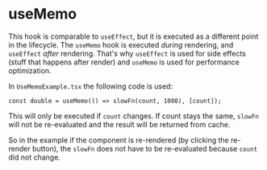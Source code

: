 # useMemo

This hook is comparable to `useEffect`, but it is executed as a different point in the lifecycle. The `useMemo` hook is executed _during_ rendering, and `useEffect` _after_ rendering. That's why `useEffect` is used for side effects (stuff that happens after render) and `useMemo` is used for performance optimization.

In `UseMemoExample.tsx` the following code is used:

```tsx
const double = useMemo(() => slowFn(count, 1000), [count]);
```

This will only be executed if `count` changes. If count stays the same, `slowFn` will not be re-evaluated and the result will be returned from cache.

So in the example if the component is re-rendered (by clicking the re-render button), the `slowFn` does not have to be re-evaluated because `count` did not change.
